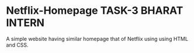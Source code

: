 # Netflix-Homepage TASK-3 BHARAT INTERN
A simple website having similar homepage that of Netflix using using HTML and CSS.
